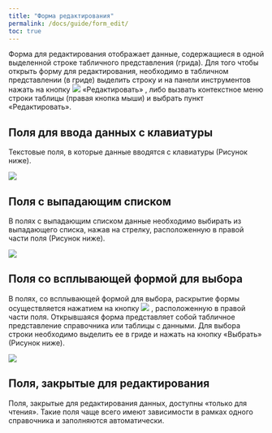 ```yaml
---
title: "Форма редактирования"
permalink: /docs/guide/form_edit/
toc: true
---
```


Форма для редактирования отображает данные, содержащиеся в одной выделенной строке табличного представления (грида).
Для того чтобы открыть форму для редактирования, необходимо в табличном представлении (в гриде) выделить строку и на панели инструментов нажать на кнопку ![](../../images/redikt.png) «Редактировать» , либо вызвать контекстное меню строки таблицы (правая кнопка мыши) и выбрать пункт «Редактировать».

## Поля для ввода данных с клавиатуры

Текстовые поля, в которые данные вводятся с клавиатуры (Рисунок ниже).

![](../../images/redikt1.png)

## Поля с выпадающим списком

В полях с выпадающим списком данные необходимо выбирать из выпадающего списка, нажав на стрелку, расположенную в правой части поля (Рисунок ниже).

![](../../images/redikt2.png)

## Поля со всплывающей формой для выбора

В полях, со всплывающей формой для выбора, раскрытие формы осуществляется
нажатием на кнопку ![](../../images/redikt3.png) , расположенную в правой части поля.
Открывшаяся форма представляет собой табличное представление справочника или таблицы с данными. Для выбора строки необходимо выделить ее в гриде и нажать на кнопку «Выбрать» (Рисунок ниже).

![](../../images/redikt4.png)

## Поля, закрытые для редактирования

Поля, закрытые для редактирования данных, доступны «только для чтения».
Такие поля чаще всего имеют зависимости в рамках одного справочника и заполняются автоматически.
